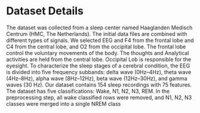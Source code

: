 # Dataset Details
The dataset was collected from a sleep center named
Haaglanden Medisch Centrum (HMC, The Netherlands). The initial data files are combined with different types of
signals. We selected EEG and F4 from the frontal lobe and C4 from
the central lobe, and O2 from the occipital lobe. The frontal lobe control
the voluntary movements of the body. The thoughts and
Analytical activities are held from the central lobe. Occipital
Lob is responsible for the eyesight. To characterize the sleep
stages of a cerebral condition, the EEG is divided into five
frequency subbands: delta wave (0Hz–4Hz), theta wave (4Hz–8Hz), alpha wave (8Hz–12Hz), beta wave (12Hz–30Hz),
and gamma waves (30 Hz). Our dataset contains 154 sleep
recordings with 75 features. The dataset has five classifications: Wake, N1, N2, N3, REM. In the preprocessing step, all wake classified rows were removed, and N1, N2, N3 classes were merged into a single NREM class
